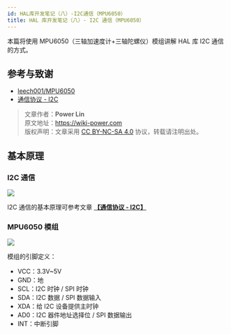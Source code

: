 ```yaml
---
id: HAL库开发笔记（八）-I2C通信（MPU6050）
title: HAL 库开发笔记（八）- I2C 通信（MPU6050）
---
```


本篇将使用 MPU6050（三轴加速度计+三轴陀螺仪）模组讲解 HAL 库 I2C 通信的方式。

## 参考与致谢

- [leech001/MPU6050](https://github.com/leech001/MPU6050)
- [通信协议 - I2C](https://wiki-power.com/%E9%80%9A%E4%BF%A1%E5%8D%8F%E8%AE%AE-I2C)

> 文章作者：**Power Lin**  
> 原文地址：<https://wiki-power.com>  
> 版权声明：文章采用 [CC BY-NC-SA 4.0](https://creativecommons.org/licenses/by/4.0/deed.zh) 协议，转载请注明出处。

## 基本原理

### I2C 通信

![](https://wiki-media-1253965369.cos.ap-guangzhou.myqcloud.com/img/20211026174634.png)

I2C 通信的基本原理可参考文章 [**【通信协议 - I2C】**](https://wiki-power.com/%E9%80%9A%E4%BF%A1%E5%8D%8F%E8%AE%AE-I2C)

### MPU6050 模组

![](https://wiki-media-1253965369.cos.ap-guangzhou.myqcloud.com/img/20220403185008.png)

模组的引脚定义：

- VCC：3.3V~5V
- GND：地
- SCL：I2C 时钟 / SPI 时钟
- SDA：I2C 数据 / SPI 数据输入
- XDA：给 I2C 设备提供主时钟
- AD0：I2C 器件地址选择位 / SPI 数据输出
- INT：中断引脚
